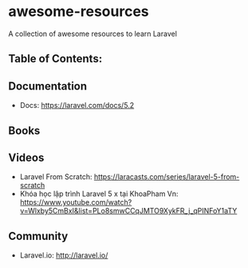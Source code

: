 # awesome-resources
A collection of awesome resources to learn Laravel

## Table of Contents:

## Documentation
* Docs: https://laravel.com/docs/5.2
## Books

## Videos
* Laravel From Scratch: https://laracasts.com/series/laravel-5-from-scratch
* Khóa học lập trình Laravel 5 x tại KhoaPham Vn: https://www.youtube.com/watch?v=Wlxby5CmBxI&list=PLo8smwCCqJMTO9XykFR_j_qPINFoY1aTY
## Community
* Laravel.io: http://laravel.io/

